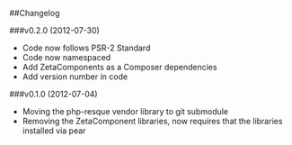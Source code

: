 ##Changelog

###v0.2.0 (2012-07-30)

* Code now follows PSR-2 Standard
* Code now namespaced
* Add ZetaComponents as a Composer dependencies
* Add version number in code

###v0.1.0 (2012-07-04)
* Moving the php-resque vendor library to git submodule
* Removing the ZetaComponent libraries, now requires that the libraries installed via pear
